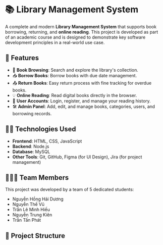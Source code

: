 # 📚 Library Management System

A complete and modern **Library Management System** that supports book borrowing, returning, and **online reading**. This project is developed as part of an academic course and is designed to demonstrate key software development principles in a real-world use case.

## 🚀 Features

- 📖 **Book Browsing**: Search and explore the library's collection.
- 📥 **Borrow Books**: Borrow books with due date management.
- 📤 **Return Books**: Easy return process with fine tracking for overdue books.
- 💡 **Online Reading**: Read digital books directly in the browser.
- 👥 **User Accounts**: Login, register, and manage your reading history.
- 🛠️ **Admin Panel**: Add, edit, and manage books, categories, users, and borrowing records.

## 🧑‍💻 Technologies Used

- **Frontend**: HTML, CSS, JavaScript
- **Backend**: Node.js
- **Database**: MySQL
- **Other Tools**: Git, GitHub, Figma (for UI Design), Jira (for project management)

## 🧑‍🤝‍🧑 Team Members

This project was developed by a team of 5 dedicated students:

- Nguyễn Hồng Hải Dương
- Nguyễn Thế Vũ
- Trần Lê Minh Hiếu
- Nguyễn Trung Kiên
- Trần Tấn Phát

## 📁 Project Structure

